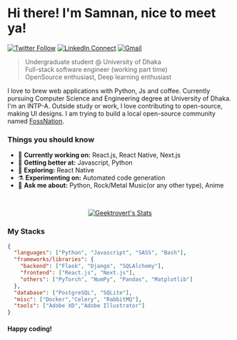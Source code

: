 # Hi there! I'm Samnan, nice to meet ya!

[![Twitter Follow](https://img.shields.io/badge/dynamic/json.svg?color=222244&labelColor=000000&logo=twitter&logoColor=f5f7fe&label=&query=%24[0].followers_count&url=https%3A%2F%2Fcdn.syndication.twimg.com%2Fwidgets%2Ffollowbutton%2Finfo.json%3Fscreen_names%3DSamnanRahee&suffix=%20Followers)](https://twitter.com/SamnanRahee)
[![LinkedIn Connect](https://img.shields.io/badge/%20-Connect-black?color=222244&labelColor=000000&logo=linkedin&logoColor=f5f7fe)](https://www.linkedin.com/in/geektrovert/)
[![Gmail](https://img.shields.io/badge/%20-Send%20Mail-black?color=222244&labelColor=000000&logo=gmail&logoColor=f5f7fe)](mailto:samnan.rahee.96@gmail.com?subject=From%20GitHub&&body=Hi,%20there.%20Found%20you%20on%20GitHub!%20Let's%20talk%20about...)

> Undergraduate student @ University of Dhaka <br />
> Full-stack software engineer (working part time) <br />
> OpenSource enthusiast, Deep learning enthusiast

I love to brew web applications with Python, Js and coffee. Currently pursuing Computer Science and Engineering degree at University of Dhaka. I'm an INTP-A. Outside study or work, I love contributing to open-source, making UI designs. I am trying to build a local open-source community named [FossNation](https://www.facebook.com/groups/FOSSNation).

### Things you should know

- 🔭 <b>Currently working on:</b> React.js, React Native, Next.js
- 🌱 <b>Getting better at:</b> Javascript, Python
- 🤔 <b>Exploring:</b> React Native
- ⚗️ <b>Experimenting on:</b> Automated code generation
- 💬 <b>Ask me about:</b> Python, Rock/Metal Music(or any other type), Anime

<br />
<p align="center">
  <a href="https://github.com/Geektrovert">
    <img src="https://github-readme-stats.vercel.app/api?username=Geektrovert&&show_icons=true&theme=tokyonight&count_private=true" alt="Geektrovert's Stats" >
  </a>
</p>

### My Stacks

```json
{
  "languages": ["Python", "Javascript", "SASS", "Bash"],
  "frameworks/libraries": {
    "backend": ["Flask", "Django", "SQLAlchemy"],
    "frontend": ["React.js", "Next.js"],
    "others": ["PyTorch", "NumPy", "Pandas", "Matplotlib"]
  },
  "database": ["PostgreSQL", "SQLite"],
  "misc": ["Docker","Celery", "RabbitMQ"],
  "tools": ["Adobe XD","Adobe Illustrator"]
}
```

#### Happy coding!
